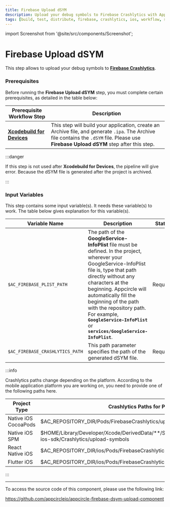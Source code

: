 ```yaml
---
title: Firebase Upload dSYM 
description: Upload your debug symbols to Firebase Crashlytics with Appcircle. Streamline your iOS app development and debugging processes.
tags: [build, test, distribute, firebase, crashlytics, ios, workflow, step]
---
```


import Screenshot from '@site/src/components/Screenshot';

# Firebase Upload dSYM

This step allows to upload your debug symbols to [**Firebase Crashlytics**](https://firebase.google.com/docs/crashlytics/get-deobfuscated-reports?hl=tr&platform=ios). 

### Prerequisites

Before running the **Firebase Upload dSYM** step, you must complete certain prerequisites, as detailed in the table below:

| Prerequisite Workflow Step                      | Description                                     |
|-------------------------------------------------|-------------------------------------------------|
| [**Xcodebuild for Devices**](https://docs.appcircle.io/workflows/ios-specific-workflow-steps/#xcodebuild-for-devices-archive--export) | This step will build your application, create an Archive file, and generate `.ipa`. The Archive file contains the `.dSYM` file. Please use **Firebase Upload dSYM** step after this step. |

<Screenshot url='https://cdn.appcircle.io/docs/assets/BE2581-dsym_step_order.png' />

:::danger

If this step is not used after **Xcodebuild for Devices**, the pipeline will give error. Because the dSYM file is generated after the project is archived. 

:::

### Input Variables

This step contains some input variable(s). It needs these variable(s) to work. The table below gives explanation for this variable(s).

<Screenshot url='https://cdn.appcircle.io/docs/assets/BE2581-dsymInput.png' />

| Variable Name                            | Description                         | Status           |
|-------------------------------|------------------------------------------------|------------------|
| `$AC_FIREBASE_PLIST_PATH`         | The path of the **GoogleService-InfoPlist** file must be defined. In the project, wherever your GoogleService-InfoPlist file is, type that path directly without any characters at the beginning. Appcircle will automatically fill the beginning of the path with the repository path. For example, **`GoogleService-InfoPlist`** or **`services/GoogleService-InfoPlist`**.  | Required |
| `$AC_FIREBASE_CRASHLYTICS_PATH`               | This path parameter specifies the path of the generated dSYM file.  | Required |

:::info

Crashlytics paths change depending on the platform. According to the mobile application platform you are working on, you need to provide one of the following paths here.

| Project Type         | Crashlytics Paths for Platforms                                                                                   |
|----------------------|-------------------------------------------------------------------------------------------------------------------|
| Native iOS CocoaPods | $AC_REPOSITORY_DIR/Pods/FirebaseCrashlytics/upload-symbols                                                        |
| Native iOS SPM       | $HOME/Library/Developer/Xcode/DerivedData/**/SourcePackages/checkouts/firebase-ios-sdk/Crashlytics/upload-symbols |
| React Native iOS     | $AC_REPOSITORY_DIR/ios/Pods/FirebaseCrashlytics/upload-symbols                                                    |
| Flutter iOS          | $AC_REPOSITORY_DIR/ios/Pods/FirebaseCrashlytics/upload-symbols                                                    |

:::

---

To access the source code of this component, please use the following link:

https://github.com/appcircleio/appcircle-firebase-dsym-upload-component